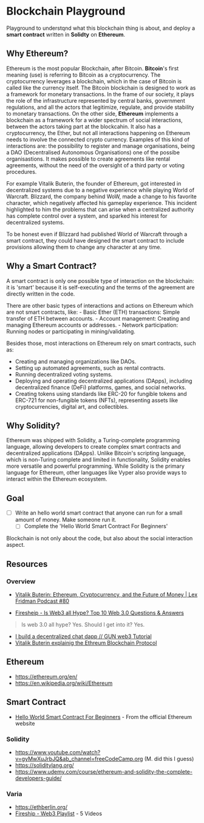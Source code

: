 # Blockchain Playground

Playground to understqnd what this blockchain thing is about, and deploy a **smart contract** written in **Solidty** on **Ethereum**.

## Why Ethereum?

Ethereum is the most popular Blockchain, after Bitcoin. **Bitcoin**'s first meaning (use) is referring to Bitcoin as a cryptocurrency. The cryptocurrency leverages a blockchain, which in the case of Bitcoin is called like the currency itself. The Bitcoin blockchain is designed to work as a framework for monetary transactions. In the frame of our society, it plays the role of the infrastructure represented by central banks, government regulations, and all the actors that legitimize, regulate, and provide stability to monetary transactions. On the other side, **Ethereum** implements a blockchain as a framework for a wider spectrum of social interactions, between the actors taking part at the blockcahin. It also has a cryptocurrency, the Ether, but not all interactions happening on Ethereum needs to involve the connected crypto currency. Examples of this kind of interactions are: the possibility to register and manage organisations, being a DAO (Decentralised Autonomous Organisations) one of the possibe organisastions. It makes possible to create agreements like rental agreements, without the need of the oversight of a third party or voting procedures.

For example Vitalik Buterin, the founder of Ethereum, got interested in decentralized systems due to a negative experience while playing World of Warcraft. Blizzard, the company behind WoW, made a change to his favorite character, which negatively affected his gameplay experience. This incident highlighted to him the problems that can arise when a centralized authority has complete control over a system, and sparked his interest for decentralized systems.

To be honest even if Blizzard had published World of Warcraft through a smart contract, they could have designed the smart contract to include provisions allowing them to change any character at any time.

## Why a Smart Contract?

A smart contract is only one possible type of interaction on the blockchain: it is 'smart' because it is self-executing and the terms of the agreement are directly written in the code.

There are other basic types of interactions and actions on Ethereum which are not smart contracts, like: - Basic Ether (ETH) transactions: Simple transfer of ETH between accounts. - Account management: Creating and managing Ethereum accounts or addresses. - Network participation: Running nodes or participating in mining/validating.

Besides those, most interactions on Ethereum rely on smart contracts, such as:

- Creating and managing organizations like DAOs.
- Setting up automated agreements, such as rental contracts.
- Running decentralized voting systems.
- Deploying and operating decentralized applications (DApps), including decentralized finance (DeFi) platforms, games, and social networks.
- Creating tokens using standards like ERC-20 for fungible tokens and ERC-721 for non-fungible tokens (NFTs), representing assets like cryptocurrencies, digital art, and collectibles.

## Why Solidity?

Ethereum was shipped with Solidity, a Turing-complete programming language, allowing developers to create complex smart contracts and decentralized applications (DApps). Unlike Bitcoin's scripting language, which is non-Turing complete and limited in functionality, Solidity enables more versatile and powerful programming. While Solidity is the primary language for Ethereum, other languages like Vyper also provide ways to interact within the Ethereum ecosystem.

## Goal

- [ ] Write an hello world smart contract that anyone can run for a small amount of money. Make someone run it.
  - [ ] Complete the 'Hello World Smart Contract For Beginners'

Blockchain is not only about the code, but also about the social interaction aspect.

## Resources

### Overview

- [Vitalik Buterin: Ethereum, Cryptocurrency, and the Future of Money | Lex Fridman Podcast #80](https://youtu.be/3x1b_S6Qp2Q?si=LeKh8RETBuzedvhp)

- [Firesheip - Is Web3 all Hype? Top 10 Web 3.0 Questions & Answers](https://www.youtube.com/watch?v=wHTcrmhskto&ab_channel=Fireship)

> Is web 3.0 all hype? Yes.
> Should I get into it? Yes.

- [I build a decentralized chat dapp // GUN web3 Tutorial](https://www.youtube.com/watch?v=J5x3OMXjgMc&ab_channel=Fireship)
- [Vitalik Buterin explainig the Ethreum Blockchain Protocol](https://youtu.be/gjwr-7PgpN8?si=UYpIxa9TQ268-EFN)

## Ethereum

- https://ethereum.org/en/
- https://en.wikipedia.org/wiki/Ethereum

## Smart Contract

- [Hello World Smart Contract For Beginners](https://ethereum.org/pcm/developers/tutorials/hello-world-smart-contract/) - From the official Ethereum website

### Solidity

- https://www.youtube.com/watch?v=gyMwXuJrbJQ&ab_channel=freeCodeCamp.org (M. did this I guess)
- https://soliditylang.org/
- https://www.udemy.com/course/ethereum-and-solidity-the-complete-developers-guide/

### Varia

- https://ethberlin.org/
- [Fireship - Web3 Playlist](https://www.youtube.com/playlist?list=PL0vfts4VzfNjurgyRawm_e0RevgP7g1Ao) - 5 Videos

